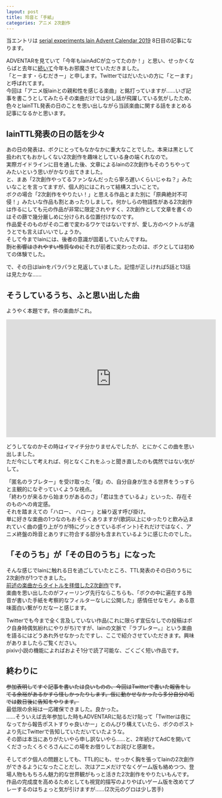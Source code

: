 ```yaml
---
layout: post
title: 玲音と「手紙」
categories: アニメ 2次創作
---
```


当エントリは [serial experiments lain Advent Calendar 2019](https://adventar.org/calendars/4137) 8日目の記事になります。  
  
ADVENTARを見ていて「今年もlainAdCが立ってたのか！」と思い、せっかくならばと去年に[続いて](https://blog.s6jr.com/2018-12-15-anime/)今年もお邪魔させていただきました。  
「とーます・らむだきー」と申します。Twitterではだいたいの方に「とーます」と呼ばれてます。  
今回は「アニメ版lainとの親和性を感じる楽曲」と銘打っていますが……いざ記事を書こうとしてみたらその楽曲だけでは少し話が飛躍している気がしたため、色々とlainTTL発表の日のことを思い出しながら当該楽曲に関する話をまとめる記事になるかと思います。

## lainTTL発表の日の話を少々

あの日の発表は、ボクにとってもなかなかに重大なことでした。本来は黒として扱われてもおかしくない2次創作を趣味としている身の端くれなので。  
実際ガイドラインに目を通した後、文章によるlainの2次創作もそのうちやってみたいという思いがかなり出てきました。  
と、まあ「2次創作やってるファンなんだったら寧ろ遅いくらいじゃね？」みたいなことを言ってますが、個人的にはこれって結構スゴいことで。  
ボクの場合「2次創作をやりたい！」と思える作品とまた別に「原典絶対不可侵！」みたいな作品も割とあったりしまして。何かしらの物語性がある2次創作は作るにしても元の作品が非常に限定されやすく、2次創作として文章を書くのはその篩で幾分厳しめに分けられる位置付けなのです。    
作品愛そのものがその二者で変わるワケではないですが、愛し方のベクトルが違うとでも言えばいいでしょうか。  
そして今までlainには、後者の意識が固着していたんですね。  
~~割と影響はされやすい性質なのに~~それが前者に変わったのは、ボクとしては初めての体験でした。

で、その日はlainをパラパラと見返していました。記憶が正しければ5話と13話は見たかな……

## そうしているうち、ふと思い出した曲

ようやく本題です。件の楽曲がこれ。  

<iframe width="560" height="315" src="https://www.youtube.com/embed/I8ufc6yhYuY" frameborder="0" allow="accelerometer; autoplay; encrypted-media; gyroscope; picture-in-picture" allowfullscreen></iframe>

どうしてなのかその時はイマイチ分かりませんでしたが、とにかくこの曲を思い出しました。  
ただ今にして考えれば、何となくこれをふっと聞き直したのも偶然ではない気がして。

「匿名のラブレター」を受け取った「僕」の、自分自身が生きる世界をうっすらと主観的になぞっていくような視点。  
「終わりが来るから始まりがあるのさ」「君は生きているよ」といった、存在そのものへの肯定感。  
それを踏まえての「ハロー、 ハロー」と繰り返す呼び掛け。  
単に好きな楽曲の1つなのもおそらくありますが(歌詞以上にゆったりと飲み込まれていく曲の盛り上がりが特にグッときているポイント)それだけではなく、アニメ終盤の玲音とありすに符合する部分も含まれているように感じたのでした。

## 「そのうち」が「その日のうち」になった

そんな感じでlainに触れる日を過ごしていたところ、TTL発表のその日のうちに2次創作が1つできました。  
[前述の楽曲からタイトルを拝借した2次創作](https://www.pixiv.net/novel/show.php?id=11369992)です。  
楽曲を思い出したのがフィーリング先行ならこちらも、「ボクの中に遍在する玲音が書いた手紙を考察的なフィルターなしに公開した」感情任せなモノ。ある意味面白い繋がりだなーと感じます。

Twitterでも今まで全く言及していない作品(これに限らず宣伝なしでの投稿はボク自身時偶気紛れにやりがち)ですが、lainの文脈で『ラブレター。』という楽曲を語るにはどうあれ外せなかったですし、ここで紹介させていただきます。興味がありましたらご覧ください。  
pixiv小説の機能によればおよそ1分で読了可能な、ごくごく短い作品です。

## 終わりに

~~参加表明してすぐ記事を書いたは良いものの、今回はTwitterで書いた報告をしてる余裕があるかすら怪しかったりします。仮に動かせなかったら多分自分の垢では数日後に告知をやります。~~  
最低限の余裕は一応確保できました。良かった。  
……そういえば去年参加した時もADVENTARに貼るだけ貼って「Twitterは夜になってから報告ポストすりゃ良いかー」とのんびり構えていたら、ボクのポストより先にTwitterで告知していただいていたような。  
その節は本当にありがたいやら申し訳ないやら……と、2年続けてAdCを開いてくださったくろぐろさんにこの場をお借りしてお詫びと感謝を。

そしてボク個人の問題としても、TTL的にも、せっかく胸を張ってlainの2次創作ができるようになったことだし、次はアニメだけでなくゲーム版も絡めつつ、登場人物ももちろん魅力的な世界観がもっと活きた2次創作をやりたいもんです。  
作品の完成度を高めるためとしても視覚的描写のよりやばいゲーム版を改めてプレーするのはちょっと気が引けますが……(2次元のグロは少し苦手)

